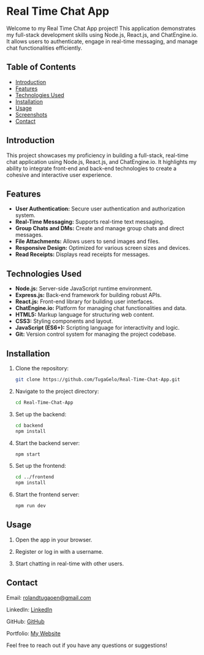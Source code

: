 # Real Time Chat App

Welcome to my Real Time Chat App project! This application demonstrates my full-stack development skills using Node.js, React.js, and ChatEngine.io. It allows users to authenticate, engage in real-time messaging, and manage chat functionalities efficiently.

## Table of Contents

- [Introduction](#introduction)
- [Features](#features)
- [Technologies Used](#technologies-used)
- [Installation](#installation)
- [Usage](#usage)
- [Screenshots](#screenshots)
- [Contact](#contact)

## Introduction

This project showcases my proficiency in building a full-stack, real-time chat application using Node.js, React.js, and ChatEngine.io. It highlights my ability to integrate front-end and back-end technologies to create a cohesive and interactive user experience.

## Features

- **User Authentication:** Secure user authentication and authorization system.
- **Real-Time Messaging:** Supports real-time text messaging.
- **Group Chats and DMs:** Create and manage group chats and direct messages.
- **File Attachments:** Allows users to send images and files.
- **Responsive Design:** Optimized for various screen sizes and devices.
- **Read Receipts:** Displays read receipts for messages.

## Technologies Used

- **Node.js:** Server-side JavaScript runtime environment.
- **Express.js:** Back-end framework for building robust APIs.
- **React.js:** Front-end library for building user interfaces.
- **ChatEngine.io:** Platform for managing chat functionalities and data.
- **HTML5:** Markup language for structuring web content.
- **CSS3:** Styling components and layout.
- **JavaScript (ES6+):** Scripting language for interactivity and logic.
- **Git:** Version control system for managing the project codebase.

## Installation

1. Clone the repository:
   ```bash
   git clone https://github.com/TugaGelo/Real-Time-Chat-App.git
2. Navigate to the project directory:
   ```bash
   cd Real-Time-Chat-App
3. Set up the backend:
   ```bash
   cd backend
   npm install
4. Start the backend server:
   ```bash
   npm start
5. Set up the frontend:
   ```bash
   cd ../frontend
   npm install
6. Start the frontend server:
   ```bash
   npm run dev

## Usage

1. Open the app in your browser.
   
2. Register or log in with a username.
   
3. Start chatting in real-time with other users.

## Contact

Email: rolandtugaoen@gmail.com

LinkedIn: [LinkedIn](https://www.linkedin.com/in/rabtugaoen/)

GitHub: [GitHub](https://github.com/TugaGelo)

Portfolio: [My Website](https://roland-tugaoen-portfolio.vercel.app)

Feel free to reach out if you have any questions or suggestions!
